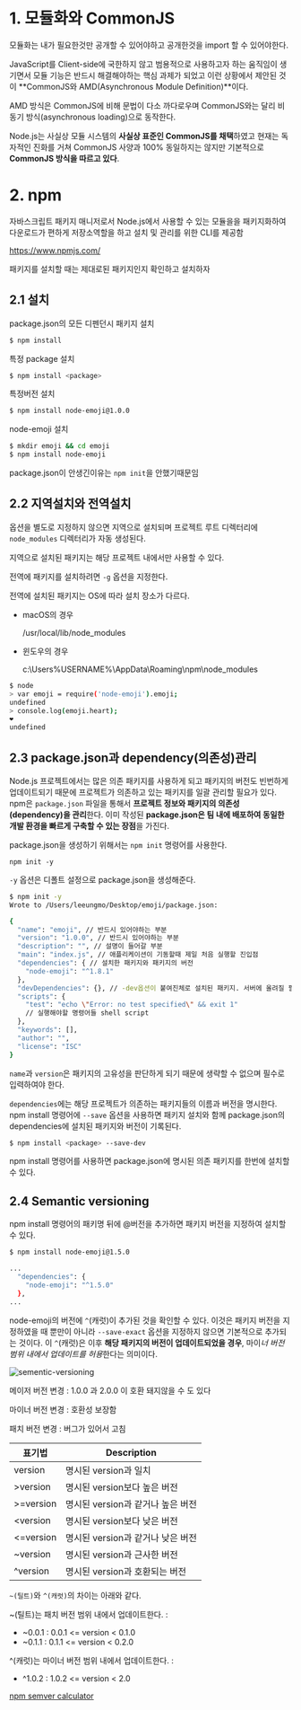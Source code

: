 # 1. 모듈화와 CommonJS

모듈화는 내가 필요한것만 공개할 수 있어야하고 공개한것을 import 할 수 있어야한다.

JavaScript를 Client-side에 국한하지 않고 범용적으로 사용하고자 하는 움직임이 생기면서 모듈 기능은 반드시 해결해야하는 핵심 과제가 되었고 이런 상황에서 제안된 것이 **CommonJS와 AMD(Asynchronous Module Definition)**이다.

AMD 방식은 CommonJS에 비해 문법이 다소 까다로우며 CommonJS와는 달리 비동기 방식(asynchronous loading)으로 동작한다.

Node.js는 사실상 모듈 시스템의 **사실상 표준인 CommonJS를 채택**하였고 현재는 독자적인 진화를 거쳐 CommonJS 사양과 100% 동일하지는 않지만 기본적으로 **CommonJS 방식을 따르고 있다**. 



# 2. npm

자바스크립트 패키지 매니저로서 Node.js에서 사용할 수 있는 모듈을을 패키지화하여 다운로드가 편하게 저장소역할을 하고 설치 및 관리를 위한 CLI를 제공함

https://www.npmjs.com/

패키지를 설치할 때는 제대로된 패키지인지 확인하고 설치하자



## 2.1 설치

package.json의 모든 디펜던시 패키지 설치

```bash
$ npm install 
```



특정 package 설치

``` bash
$ npm install <package> 
```



특정버전 설치

```bash
$ npm install node-emoji@1.0.0
```





node-emoji 설치

```bash
$ mkdir emoji && cd emoji
$ npm install node-emoji
```



package.json이 안생긴이유는 `npm init`을 안했기때문임



## 2.2 지역설치와 전역설치

옵션을 별도로 지정하지 않으면 지역으로 설치되며 프로젝트 루트 디렉터리에 `node_modules` 디렉터리가 자동 생성된다.

지역으로 설치된 패키지는 해당 프로젝트 내에서만 사용할 수 있다.

전역에 패키지를 설치하려면 `-g` 옵션을 지정한다. 



전역에 설치된 패키지는 OS에 따라 설치 장소가 다르다.

- macOS의 경우

  /usr/local/lib/node_modules

- 윈도우의 경우

  c:\Users\%USERNAME%\AppData\Roaming\npm\node_modules



```bash
$ node
> var emoji = require('node-emoji').emoji;
undefined
> console.log(emoji.heart);
❤️
undefined
```



## 2.3 package.json과 dependency(의존성)관리

Node.js 프로젝트에서는 많은 의존 패키지를 사용하게 되고 패키지의 버전도 빈번하게 업데이트되기 때문에 프로젝트가 의존하고 있는 패키지를 일괄 관리할 필요가 있다. npm은 `package.json` 파일을 통해서 **프로젝트 정보와 패키지의 의존성(dependency)을 관리**한다. 이미 작성된 **package.json은 팀 내에 배포하여 동일한 개발 환경을 빠르게 구축할 수 있는 장점**을 가진다. 



package.json을 생성하기 위해서는 `npm init` 명령어를 사용한다.

`npm init -y`  

`-y` 옵션은  디폴트 설정으로 package.json을 생성해준다.

```bash
$ npm init -y
Wrote to /Users/leeungmo/Desktop/emoji/package.json:

{
  "name": "emoji", // 반드시 있어야하는 부분
  "version": "1.0.0", // 반드시 있어야하는 부분
  "description": "", // 설명이 들어갈 부분
  "main": "index.js", // 애플리케이션이 기동할때 제일 처음 실행할 진입점
  "dependencies": { // 설치한 패키지와 패키지의 버전
    "node-emoji": "^1.8.1"
  },
  "devDependencies": {}, // -dev옵션이 붙여진체로 설치된 패키지. 서버에 올려질 필요가 없는 패키지들
  "scripts": {
    "test": "echo \"Error: no test specified\" && exit 1"
    // 실행해야할 명령어들 shell script
  },
  "keywords": [],
  "author": "",
  "license": "ISC"
}
```



`name`과 `version`은 패키지의 고유성을 판단하게 되기 때문에 생략할 수 없으며 필수로 입력하여야 한다.

`dependencies`에는 해당 프로젝트가 의존하는 패키지들의 이름과 버전을 명시한다. npm install 명령어에 `--save` 옵션을 사용하면 패키지 설치와 함께 package.json의 dependencies에 설치된 패키지와 버전이 기록된다.

```bash
$ npm install <package> --save-dev
```

npm install 명령어를 사용하면 package.json에 명시된 의존 패키지를 한번에 설치할 수 있다.



## 2.4 Semantic versioning

npm install 명령어의 패키명 뒤에 @버전을 추가하면 패키지 버전을 지정하여 설치할 수 있다.

```bash
$ npm install node-emoji@1.5.0

...
  "dependencies": {
    "node-emoji": "^1.5.0" 
  },
...
```

 node-emoji의 버전에 `^`(캐럿)이 추가된 것을 확인할 수 있다. 이것은 패키지 버전을 지정하였을 때 뿐만이 아니라 `--save-exact` 옵션을 지정하지 않으면 기본적으로 추가되는 것이다. 이 `^`(캐럿)은 이후 **해당 패키지의 버전이 업데이트되었을 경우**, 마이*너 버전 범위 내에서 업데이트를 허용*한다는 의미이다.

![sementic-versioning](http://poiemaweb.com/img/sementic-versioning.png)

메이저 버전 변경 : 1.0.0 과 2.0.0 이 호환 돼지않을 수 도 있다 

마이너 버전 변경 : 호환성 보장함

패치 버전 변경 : 버그가 있어서 고침

| 표기법    | Description                       |
| --------- | --------------------------------- |
| version   | 명시된 version과 일치             |
| >version  | 명시된 version보다 높은 버전      |
| >=version | 명시된 version과 같거나 높은 버전 |
| <version  | 명시된 version보다 낮은 버전      |
| <=version | 명시된 version과 같거나 낮은 버전 |
| ~version  | 명시된 version과 근사한 버전      |
| ^version  | 명시된 version과 호환되는 버전    |

`~(틸트)`와 `^(캐럿)`의 차이는 아래와 같다.

~(틸트)는 패치 버전 범위 내에서 업데이트한다. :

- ~0.0.1 : 0.0.1 <= version < 0.1.0
- ~0.1.1 : 0.1.1 <= version < 0.2.0

^(캐럿)는 마이너 버전 범위 내에서 업데이트한다. :

- ^1.0.2 : 1.0.2 <= version < 2.0

[npm semver calculator](https://semver.npmjs.com/)
